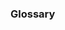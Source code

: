 <link rel="stylesheet" href="{{baseUrl}}/book/css/textbook.css">

<div class="website-content">

### Glossary

<div id="main">

<include src="./introduction/topicPanel.md" />
<include src="./details/topicPanel.md" />
<include src="./usage/topicPanel.md" />

</div>
</div>
